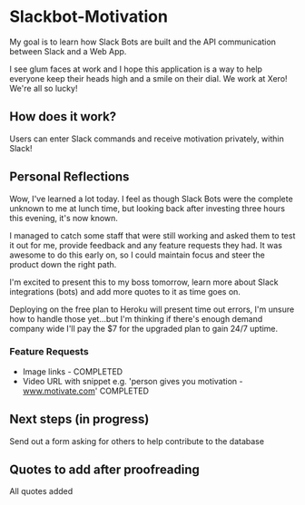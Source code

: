 # Slackbot-Motivation

My goal is to learn how Slack Bots are built and the API communication between Slack and a Web App. 

I see glum faces at work and I hope this application is a way to help everyone keep their heads high and a smile on their dial. We work at Xero! We're all so lucky!

## How does it work? 

Users can enter Slack commands and receive motivation privately, within Slack!

## Personal Reflections
Wow, I've learned a lot today. I feel as though Slack Bots were the complete unknown to me at lunch time, but looking back after investing three hours this evening, it's now known. 

I managed to catch some staff that were still working and asked them to test it out for me, provide feedback and any feature requests they had. It was awesome to do this early on, so I could maintain focus and steer the product down the right path. 

I'm excited to present this to my boss tomorrow, learn more about Slack integrations (bots) and add more quotes to it as time goes on. 

Deploying on the free plan to Heroku will present time out errors, I'm unsure how to handle those yet...but I'm thinking if there's enough demand company wide I'll pay the $7 for the upgraded plan to gain 24/7 uptime.

### Feature Requests 
- Image links - COMPLETED
- Video URL with snippet e.g. 'person gives you motivation - www.motivate.com' COMPLETED


## Next steps (in progress)

Send out a form asking for others to help contribute to the database


## Quotes to add after proofreading
All quotes added 

